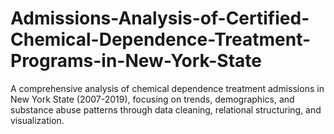 # Admissions-Analysis-of-Certified-Chemical-Dependence-Treatment-Programs-in-New-York-State
A comprehensive analysis of chemical dependence treatment admissions in New York State (2007-2019), focusing on trends, demographics, and substance abuse patterns through data cleaning, relational structuring, and visualization.

